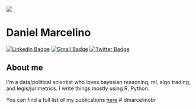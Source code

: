![](https://komarev.com/ghpvc/?username=dmarcelinobr&label=PROFILE+VIEWS&color=red)
# Daniel Marcelino

[![Linkedin Badge](https://img.shields.io/badge/-dmarcelinobr-blue?style=flat-square&logo=Linkedin&logoColor=white&link=https://www.linkedin.com/in/dmarcelinobr/)](https://www.linkedin.com/in/dmarcelinobr/)
[![Gmail Badge](https://img.shields.io/badge/-dmarcelino@live.com-c14438?style=flat-square&logo=Gmail&logoColor=white&link=mailto:dmarcelino@live.com)](mailto:dmarcelino@live.com)
[![Twitter Badge](https://img.shields.io/badge/-@dmarcelinobr-1ca0f1?style=flat-square&labelColor=1ca0f1&logo=twitter&logoColor=white&link=https://twitter.com/dmarcelinobr)](https://twitter.com/dmarcelinobr)

## About me 
I'm a data/political scientist who loves bayesian reasoning, ml, algo trading, and legis/jurimetrics. I write things mostly using R, Python.

You can find a full list of my publications [here](http://danielmarcelino.github.io).# dmarcelinobr
